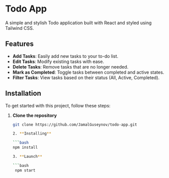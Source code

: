 # Todo App

A simple and stylish Todo application built with React and styled using Tailwind CSS.

## Features

- **Add Tasks**: Easily add new tasks to your to-do list.
- **Edit Tasks**: Modify existing tasks with ease.
- **Delete Tasks**: Remove tasks that are no longer needed.
- **Mark as Completed**: Toggle tasks between completed and active states.
- **Filter Tasks**: View tasks based on their status (All, Active, Completed).

## Installation

To get started with this project, follow these steps:

1. **Clone the repository**

   ```bash
   git clone https://github.com/JamalGuseynov/todo-app.git

   2. **Installing**

   ```bash
   npm install

   3. **Launch**

   ```bash
    npm start
